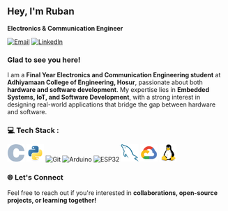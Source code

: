 ## Hey, I'm Ruban

**Electronics & Communication Engineer**  

[![Email](https://img.shields.io/badge/Email-D14836?style=flat&logo=gmail&logoColor=white)](mailto:rubansathaiyah@gmail.com)
 [![LinkedIn](https://img.shields.io/badge/LinkedIn-0077B5?style=flat&logo=linkedin&logoColor=white)](https://www.linkedin.com/in/ruban05/) 

### Glad to see you here!

I am a **Final Year Electronics and Communication Engineering student** at **Adhiyamaan College of Engineering, Hosur**, passionate about both **hardware and software development**. My expertise lies in **Embedded Systems, IoT, and Software Development**, with a strong interest in designing real-world applications that bridge the gap between hardware and software.    

### 💻 Tech Stack : 

<p align="left">  
  <img src="https://raw.githubusercontent.com/devicons/devicon/master/icons/c/c-original.svg" alt="C" width="40" height="40"/>  
  <img src="https://raw.githubusercontent.com/devicons/devicon/master/icons/python/python-original.svg" alt="Python" width="40" height="40"/>  
  <img src="https://cdn.jsdelivr.net/gh/devicons/devicon/icons/git/git-original.svg" alt="Git" width="40" height="40"/>  
  <img src="https://cdn.jsdelivr.net/gh/devicons/devicon/icons/arduino/arduino-original.svg" alt="Arduino" width="40" height="40"/>  
  <img src="https://cdn.worldvectorlogo.com/logos/espressif-systems.svg" alt="ESP32" width="40" height="40"/>  
  <img src="https://raw.githubusercontent.com/devicons/devicon/master/icons/mysql/mysql-original.svg" alt="SQL" width="40" height="40"/>  
  <img src="https://raw.githubusercontent.com/devicons/devicon/master/icons/googlecloud/googlecloud-original.svg" alt="Google Cloud" width="40" height="40"/>  
  <img src="https://raw.githubusercontent.com/devicons/devicon/master/icons/linux/linux-original.svg" alt="Linux" width="40" height="40"/>  
</p>



  
### 🌐 Let's Connect  
Feel free to reach out if you're interested in **collaborations, open-source projects, or learning together!**  
